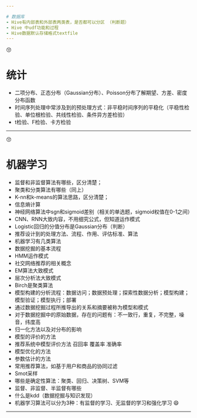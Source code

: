 ```yaml
---

# 数据库
- Hive有内部表和外部表两类表，是否都可以分区 （判断题）
- Hive 中udf功能和过程
- Hive数据默认存储格式textfile
---
```

:kissing_closed_eyes:
# 统计
- 二项分布、正态分布（Gaussian分布）、Poisson分布了解期望、方差、密度分布函数
- 时间序列处理中常涉及到的预处理方式：非平稳时间序列的平稳化（平稳性检验、单位根检验、共线性检验、条件异方差检验）
- t检验、F检验、卡方检验
---
:kissing_closed_eyes:
# 机器学习
- 监督和非监督算法有哪些，区分清楚；
- 聚类和分类算法有哪些（同上）
- K-nn和k-means的算法思路，区分清楚；
- 信息熵计算
- 神经网络算法中sgn和sigmoid差别（相关的单选题，sigmoid权值在0-1之间）
- CNN、RNN大致内容，不用细究公式，但知道运作模式
- Logistic回归的分值分布是Gaussian分布（判断）
- 推荐设计到的处理方法、流程、作用、评估标准、算法
- 机器学习有几类算法
- 数据挖掘的基本流程
- HMM运作模式
- 社交网络推荐的相关概念
- EM算法大致模式
- 层次分析法大致模式
- Birch是聚类算法
- 模型构建的分析流程：数据访问；数据预处理；探索性数据分析；模型构建；模型验证；模型执行；部署
- 通过数据挖掘过程所推导出的关系和摘要被称为模型和模式
- 对于数据挖掘中的原始数据，存在的问题有：不一致行，重复，不完整，噪音，纬度高
- 归一化方法以及对分布的影响 
- 模型的评价的方法 
- 推荐系统中模型评价方法 召回率 覆盖率 准确率
- 模型优化的方法
- 参数估计的方法
- 常用推荐算法，如基于用户和商品的协同过滤
- Smot采样
- 哪些是确定性算法：聚类、回归、决策树、SVM等
- 监督、非监督、半监督有哪些
- 什么是kdd（数据挖掘与知识发现）
- 机器学习算法可以分为3种：有监督的学习、无监督的学习和强化学习
:smile:
---
